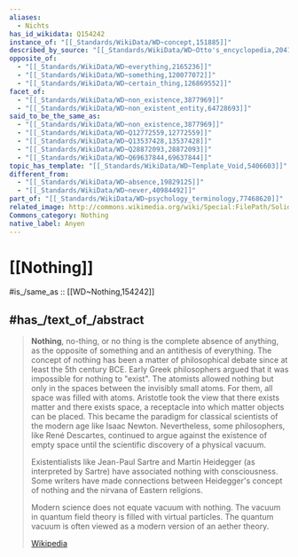 ```yaml
---
aliases:
  - Nichts
has_id_wikidata: Q154242
instance_of: "[[_Standards/WikiData/WD~concept,151885]]"
described_by_source: "[[_Standards/WikiData/WD~Otto's_encyclopedia,2041543]]"
opposite_of:
  - "[[_Standards/WikiData/WD~everything,2165236]]"
  - "[[_Standards/WikiData/WD~something,120077072]]"
  - "[[_Standards/WikiData/WD~certain_thing,126869552]]"
facet_of:
  - "[[_Standards/WikiData/WD~non_existence,3877969]]"
  - "[[_Standards/WikiData/WD~non_existent_entity,64728693]]"
said_to_be_the_same_as:
  - "[[_Standards/WikiData/WD~non_existence,3877969]]"
  - "[[_Standards/WikiData/WD~Q12772559,12772559]]"
  - "[[_Standards/WikiData/WD~Q13537428,13537428]]"
  - "[[_Standards/WikiData/WD~Q28872093,28872093]]"
  - "[[_Standards/WikiData/WD~Q69637844,69637844]]"
topic_has_template: "[[_Standards/WikiData/WD~Template_Void,5406603]]"
different_from:
  - "[[_Standards/WikiData/WD~absence,19829125]]"
  - "[[_Standards/WikiData/WD~never,40984492]]"
part_of: "[[_Standards/WikiData/WD~psychology_terminology,77468620]]"
related_image: http://commons.wikimedia.org/wiki/Special:FilePath/Solid%20black.svg
Commons_category: Nothing
native_label: Anyen
---
```


# [[Nothing]] 

#is_/same_as :: [[WD~Nothing,154242]]

## #has_/text_of_/abstract 

> **Nothing**, no-thing, or no thing is the complete absence of anything, as the opposite of something and an antithesis of everything. The concept of nothing has been a matter of philosophical debate since at least the 5th century BCE. Early Greek philosophers argued that it was impossible for nothing to "exist". The atomists allowed nothing but only in the spaces between the invisibly small atoms. For them, all space was filled with atoms. Aristotle took the view that there exists matter and there exists space, a receptacle into which matter objects can be placed. This became the paradigm for classical scientists of the modern age like Isaac Newton. Nevertheless, some philosophers, like René Descartes, continued to argue against the existence of empty space until the scientific discovery of a physical vacuum.
>
> Existentialists like Jean-Paul Sartre and Martin Heidegger (as interpreted by Sartre) have associated nothing with consciousness. Some writers have made connections between Heidegger's concept of nothing and the nirvana of Eastern religions.
>
> Modern science does not equate vacuum with nothing. The vacuum in quantum field theory is filled with virtual particles. The quantum vacuum is often viewed as a modern version of an aether theory.
>
> [Wikipedia](https://en.wikipedia.org/wiki/Nothing) 

